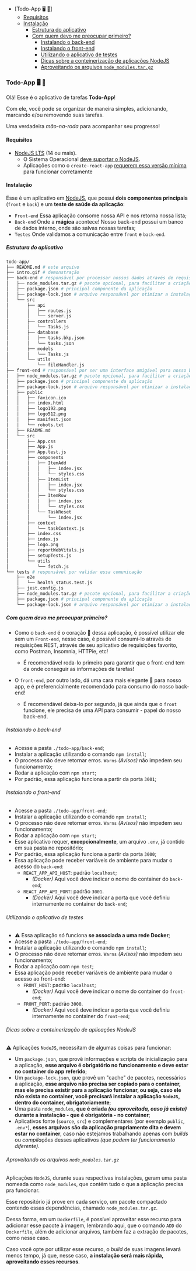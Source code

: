 - [Todo-App 🖥️ 📝]
  - [Requisitos](#requisitos)
  - [Instalação](#instalação)
    - [Estrutura do aplicativo](#estrutura-do-aplicativo)
    - [Com quem devo me preocupar primeiro?](#com-quem-devo-me-preocupar-primeiro)
      - [Instalando o back-end](#instalando-o-back-end)
      - [Instalando o front-end](#instalando-o-front-end)
      - [Utilizando o aplicativo de testes](#utilizando-o-aplicativo-de-testes)
      - [Dicas sobre a conteinerização de aplicações NodeJS](#dicas-sobre-a-conteinerização-de-aplicações-nodejs)
      - [Aproveitando os arquivos `node_modules.tar.gz`](#aproveitando-os-arquivos-node_modulestargz)
### Todo-App 🖥️ 📝

Olá! Esse é o aplicativo de tarefas **Todo-App**!

Com ele, você pode se organizar de maneira simples, adicionando, marcando e/ou removendo suas tarefas.

Uma verdadeira *mão-na-roda* para acompanhar seu progresso!


#### Requisitos

- [NodeJS LTS](https://github.com/nodesource/distributions/blob/master/README.md#debinstall) (14 ou mais).
  - O Sistema Operacional [deve suportar o NodeJS](https://github-com.translate.goog/nodejs/build/issues/2168?_x_tr_sl=en&_x_tr_tl=pt&_x_tr_hl=pt-BR&_x_tr_pto=nui).
  - Aplicações como o `create-react-app` [requerem essa versão mínima](https://pt-br.reactjs.org/docs/create-a-new-react-app.html#create-react-app) para funcionar corretamente


#### Instalação

Esse é um aplicativo em [NodeJS](https://nodejs.org/pt-br/about/), que possui **dois componentes principais** (`front` e `back`) e um **teste de saúde da aplicação**:
- `Front-end` Essa aplicação consome nossa API e nos retorna nossa lista;
- `Back-end` Onde a **mágica** acontece! Nosso back-end possui um banco de dados interno, onde são salvas nossas tarefas;
- `Testes` Onde validamos a comunicação entre `front` e `back-end`.

##### Estrutura do aplicativo

```bash
todo-app/
├── README.md # este arquivo
├── intro.gif # demonstração
├── back-end # responsável por processar nossos dados através de requisições
│   ├── node_modules.tar.gz # pacote opcional, para facilitar a criação de imagens no Docker
│   ├── package.json # principal componente da aplicação
│   ├── package-lock.json # arquivo responsável por otimizar a instalação em outros ambientes
│   └── src
│       ├── api
│       │   ├── routes.js
│       │   └── server.js
│       ├── controllers
│       │   └── Tasks.js
│       ├── database
│       │   ├── tasks.bkp.json
│       │   └── tasks.json
│       ├── models
│       │   └── Tasks.js
│       └── utils
│           └── fileHandler.js
├── front-end # responsável por ser uma interface amigável para nosso back-end
│   ├── node_modules.tar.gz # pacote opcional, para facilitar a criação de imagens no Docker
│   ├── package.json # principal componente da aplicação
│   ├── package-lock.json # arquivo responsável por otimizar a instalação em outros ambientes
│   ├── public
│   │   ├── favicon.ico
│   │   ├── index.html
│   │   ├── logo192.png
│   │   ├── logo512.png
│   │   ├── manifest.json
│   │   └── robots.txt
│   ├── README.md
│   └── src
│       ├── App.css
│       ├── App.js
│       ├── App.test.js
│       ├── components
│       │   ├── ItemAdd
│       │   │   ├── index.jsx
│       │   │   └── styles.css
│       │   ├── ItemList
│       │   │   ├── index.jsx
│       │   │   └── styles.css
│       │   ├── ItemRow
│       │   │   ├── index.jsx
│       │   │   └── styles.css
│       │   └── TaskReset
│       │       └── index.jsx
│       ├── context
│       │   └── taskContext.js
│       ├── index.css
│       ├── index.js
│       ├── logo.png
│       ├── reportWebVitals.js
│       ├── setupTests.js
│       └── utils
│           └── fetch.js
└── tests # responsável por validar essa comunicação
    ├── e2e
    │   └── health_status.test.js
    ├── jest.config.js
    ├── node_modules.tar.gz # pacote opcional, para facilitar a criação de imagens no Docker
    ├── package.json # principal componente da aplicação
    └── package-lock.json # arquivo responsável por otimizar a instalação em outros ambientes
```

##### Com quem devo me preocupar primeiro?

- Como o `back-end` é o coração 💚 dessa aplicação, é possível utilizar ele sem um `Front-end`, nesse caso, é possível consumi-lo através de requisições REST, através de seu aplicativo de requisições favorito, como Postman, Insomnia, HTTPie, etc!
  - É recomendável roda-lo primeiro para garantir que o front-end tem da onde conseguir as informações de tarefas!

- O `front-end`, por outro lado, dá uma cara mais elegante 🌟 para nosso app, e é preferencialmente recomendado para consumo do nosso back-end!
  - É recomendável deixa-lo por segundo, já que ainda que o `front` funcione, ele precisa de uma API para consumir - papel do nosso back-end.

###### Instalando o back-end

- Acesse a pasta `./todo-app/back-end`;
- Instalar a aplicação utilizando o comando `npm install`;
- O processo não deve retornar erros. `Warns` *(Avisos)* não impedem seu funcionamento;
- Rodar a aplicação com `npm start`;
- Por padrão, essa aplicação funciona a partir da porta `3001`;

###### Instalando o front-end

- Acesse a pasta `./todo-app/front-end`;
- Instalar a aplicação utilizando o comando `npm install`;
- O processo não deve retornar erros. `Warns` *(Avisos)* não impedem seu funcionamento;
- Rodar a aplicação com `npm start`;
- Esse aplicativo requer, **excepcionalmente**, um arquivo `.env`, já contido em sua pasta no repositório;
- Por padrão, essa aplicação funciona a partir da porta `3000`;
- Essa aplicação pode receber variáveis de ambiente para mudar o acesso do `back-end`:
  - `REACT_APP_API_HOST`: padrão `localhost`;
    - *(Docker)* Aqui você deve indicar o nome do container do `back-end`;
  - `REACT_APP_API_PORT`: padrão `3001`.
    - *(Docker)* Aqui você deve indicar a porta que você definiu internamente no container do `back-end`;

###### Utilizando o aplicativo de testes

- ⚠️ Essa aplicação só funciona **se associada a uma rede Docker**;
- Acesse a pasta `./todo-app/front-end`;
- Instalar a aplicação utilizando o comando `npm install`;
- O processo não deve retornar erros. `Warns` *(Avisos)* não impedem seu funcionamento;
- Rodar a aplicação com `npm test`;
- Essa aplicação pode receber variáveis de ambiente para mudar o acesso ao front-end:
  - `FRONT_HOST`: padrão `localhost`;
    - *(Docker)* Aqui você deve indicar o nome do container do `front-end`;
  - `FRONT_PORT`: padrão `3000`.
    - *(Docker)* Aqui você deve indicar a porta que você definiu internamente no container do `front-end`;

###### Dicas sobre a conteinerização de aplicações NodeJS

⚠️ Aplicações `NodeJS`, necessitam de algumas coisas para funcionar:
- Um `package.json`, que provê informações e scripts de inicialização para a aplicação, **esse arquivo é obrigatório no funcionamento e deve estar no container do app referido**;
- Um `package-lock.json`, que provê um "cache" de pacotes, necessários a aplicação, **esse arquivo não precisa ser copiado para o container, mas ele precisa existir para a aplicação funcionar, ou seja, caso ele não exista no container, você precisará instalar a aplicação `NodeJS`, dentro do container, obrigatoriamente**;
- Uma pasta `node_modules`, **que é criada *(ou aproveitada, caso já exista)* durante a instalação - que é obrigatória - no container**;
- Aplicativos fonte (`source`, `src`) e complementares (por exemplo `public`, `.env*`), **esses arquivos são da aplicação propriamente dita e devem estar no container**, caso não estejamos trabalhando apenas com _builds_ ou _compilações_ desses aplicativos *(que podem ter funcionamento diferente)*.

###### Aproveitando os arquivos `node_modules.tar.gz`

Aplicações `NodeJS`, durante suas respectivas instalações, geram uma pasta nomeada como `node_modules`, que contém tudo o que a aplicação precisa pra funcionar.

Esse repositório já prove em cada serviço, um pacote compactado contendo essas dependências, chamado `node_modules.tar.gz`.

Dessa forma, em um `Dockerfile`, é possível aproveitar esse recurso para adicionar esse pacote à imagem, lembrando aqui, que o comando `ADD` do `Dockerfile`, além de adicionar arquivos, também faz a extração de pacotes, como nesse caso.

Caso você opte por utilizar esse recurso, o *build* de suas imagens levará menos tempo, já que, nesse caso, **a instalação será mais rápida, aproveitando esses recursos**.
